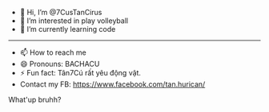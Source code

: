 - 👋 Hi, I’m @7CusTanCirus
- 👀 I’m interested in play volleyball
- 🌱 I’m currently learning code
- ----
- 📫 How to reach me 
- 😄 Pronouns: BACHACU
- ⚡ Fun fact: Tân7Cú rất yêu động vật.
- Contact my FB: https://www.facebook.com/tan.hurican/
<!---
7CusTanCirus/7CusTanCirus is a ✨ special ✨ repository because its `README.md` (this file) appears on your GitHub profile.
You can click the Preview link to take a look at your changes.
--->What'up bruhh?
